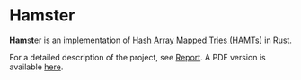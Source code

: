 # Hamster

**Ham**s**t**er is an implementation of [Hash Array Mapped Tries (HAMTs)](https://en.wikipedia.org/wiki/Hash_array_mapped_trie) in Rust.

For a detailed description of the project, see [Report](./report.md).
A PDF version is available [here](https://drive.google.com/file/d/1J64JDCyAioOvH8UiedOzbaDEerwvBkvJ/view?usp=sharing).
